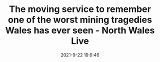 ---
"title": "The moving service to remember one of the worst mining tragedies Wales has ever seen - North Wales Live"
"date": "2021-9-22 19:9:46"
"feed_name": "GOOGLENEWSINDUSTRIAL"
"feed_website": "https://news.google.com/search?q=industrial%2Bincident&hl=en-US&gl=US&ceid=US:en"
"feed_rss": "https://news.google.com/rss/search?q=industrial%2Bincident&hl=en-US&gl=US&ceid=US:en"
"link": "https://www.dailypost.co.uk/news/north-wales-news/moving-ceremony-remember-one-worst-21642733"
"file": "_posts/2021-1-1-38d5780e158c718c5a227638c5ba9809ccdaf0cb.md"
"accident": "0"
"drilling": "0"
"dead": "0"
"injured": "0"
"where": "unknown site"
---